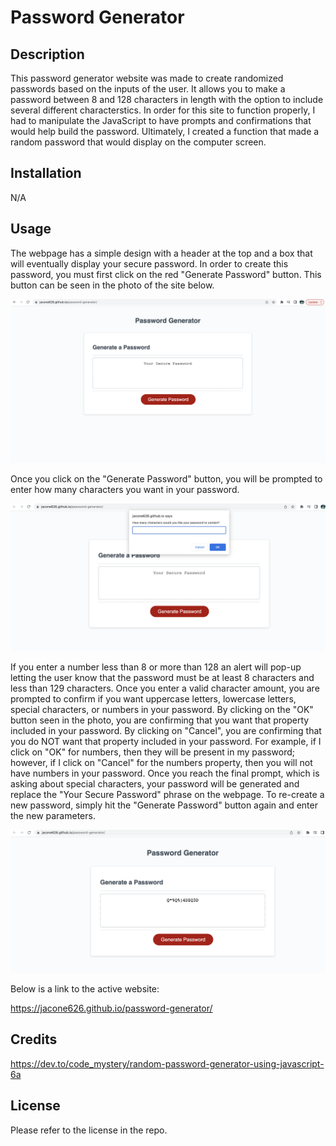 # Password Generator

## Description
This password generator website was made to create randomized passwords based on the inputs of the user. It allows you to make a password between 8 and 128 characters in length with the option to include several different characterstics. In order for this site to function properly, I had to manipulate the JavaScript to have prompts and confirmations that would help build the password. Ultimately, I created a function that made a random password that would display on the computer screen. 

## Installation
N/A

## Usage
The webpage has a simple design with a header at the top and a box that will eventually display your secure password. In order to create this password, you must first click on the red "Generate Password" button. This button can be seen in the photo of the site below.

![picture of webpage with Password Generator at the top and a box for the password in the center of the page](images/password-generator-website.png)

Once you click on the "Generate Password" button, you will be prompted to enter how many characters you want in your password. 

![picture of prompt asking how many characters you want to include in your password](images/password-generator-prompt.png)

If you enter a number less than 8 or more than 128 an alert will pop-up letting the user know that the password must be at least 8 characters and less than 129 characters. Once you enter a valid character amount, you are prompted to confirm if you want uppercase letters, lowercase letters, special characters, or numbers in your password. By clicking on the "OK" button seen in the photo, you are confirming that you want that property included in your password. By clicking on "Cancel", you are confirming that you do NOT want that property included in your password. For example, if I click on "OK" for numbers, then they will be present in my password; however, if I click on "Cancel" for the numbers property, then you will not have numbers in your password. Once you reach the final prompt, which is asking about special characters, your password will be generated and replace the "Your Secure Password" phrase on the webpage. To re-create a new password, simply hit the "Generate Password" button again and enter the new parameters.

![picture of a generated password that replaced the "Your secure password" phrase](images/final-password.png)

Below is a link to the active website:

https://jacone626.github.io/password-generator/

## Credits
https://dev.to/code_mystery/random-password-generator-using-javascript-6a

## License
Please refer to the license in the repo.
